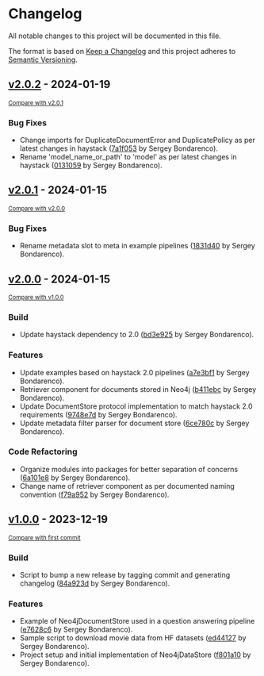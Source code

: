 # Changelog

All notable changes to this project will be documented in this file.

The format is based on [Keep a Changelog](http://keepachangelog.com/en/1.0.0/) and this project adheres to
[Semantic Versioning](http://semver.org/spec/v2.0.0.html).

<!-- insertion marker -->
## [v2.0.2](https://github.com/prosto/neo4j-haystack/releases/tag/v2.0.2) - 2024-01-19

<small>[Compare with v2.0.1](https://github.com/prosto/neo4j-haystack/compare/v2.0.1...v2.0.2)</small>

### Bug Fixes

- Change imports for DuplicateDocumentError and DuplicatePolicy as per latest changes in haystack ([7a1f053](https://github.com/prosto/neo4j-haystack/commit/7a1f0535b143ef3b4a3e558174e369630079a824) by Sergey Bondarenco).
- Rename 'model_name_or_path' to 'model' as per latest changes in haystack ([0131059](https://github.com/prosto/neo4j-haystack/commit/0131059df8f9966568fea8716d3ba1910801542c) by Sergey Bondarenco).

## [v2.0.1](https://github.com/prosto/neo4j-haystack/releases/tag/v2.0.1) - 2024-01-15

<small>[Compare with v2.0.0](https://github.com/prosto/neo4j-haystack/compare/v2.0.0...v2.0.1)</small>

### Bug Fixes

- Rename metadata slot to meta in example pipelines ([1831d40](https://github.com/prosto/neo4j-haystack/commit/1831d4071bacd1cff4cd99f186cf7a7a1a4d1edc) by Sergey Bondarenco).

## [v2.0.0](https://github.com/prosto/neo4j-haystack/releases/tag/v2.0.0) - 2024-01-15

<small>[Compare with v1.0.0](https://github.com/prosto/neo4j-haystack/compare/v1.0.0...v2.0.0)</small>

### Build

- Update haystack dependency to 2.0 ([bd3e925](https://github.com/prosto/neo4j-haystack/commit/bd3e92543674ab4f3dd8f988a3bc882bbd00042a) by Sergey Bondarenco).

### Features

- Update examples based on haystack 2.0 pipelines ([a7e3bf1](https://github.com/prosto/neo4j-haystack/commit/a7e3bf1788ac9f6b87e82497740feea056386f87) by Sergey Bondarenco).
- Retriever component for documents stored in Neo4j ([b411ebc](https://github.com/prosto/neo4j-haystack/commit/b411ebc5f850272e0050307f03cc6157b7bc6e26) by Sergey Bondarenco).
- Update DocumentStore protocol implementation to match haystack 2.0 requirements ([9748e7d](https://github.com/prosto/neo4j-haystack/commit/9748e7d4f27087b80c8f028b8612f76ed1daf8a8) by Sergey Bondarenco).
- Update metadata filter parser for document store ([6ce780c](https://github.com/prosto/neo4j-haystack/commit/6ce780c846576d690b7216e37793532841a54dc3) by Sergey Bondarenco).

### Code Refactoring

- Organize modules into packages for better separation of concerns ([6a101e8](https://github.com/prosto/neo4j-haystack/commit/6a101e8047bcd2dac2b49598701f7233390bae88) by Sergey Bondarenco).
- Change name of retriever component as per documented naming convention ([f79a952](https://github.com/prosto/neo4j-haystack/commit/f79a952fbe59be0d1d5d13e03ae58401f6403ce9) by Sergey Bondarenco).

## [v1.0.0](https://github.com/prosto/neo4j-haystack/releases/tag/v1.0.0) - 2023-12-19

<small>[Compare with first commit](https://github.com/prosto/neo4j-haystack/compare/f801a10c8cf6eb7d784c77d8b72005cf5985dffc...v1.0.0)</small>

### Build

- Script to bump a new release by tagging commit and generating changelog ([84a923d](https://github.com/prosto/neo4j-haystack/commit/84a923dc5d8b1f5ff8602fbdf4f86ff5c682e565) by Sergey Bondarenco).

### Features

- Example of Neo4jDocumentStore used in a question answering pipeline ([e7628c6](https://github.com/prosto/neo4j-haystack/commit/e7628c672489f609c14d539859d110e8facda848) by Sergey Bondarenco).
- Sample script to download movie data from HF datasets ([ed44127](https://github.com/prosto/neo4j-haystack/commit/ed44127329454b555e906e1b5463fa8b9f4e8fe7) by Sergey Bondarenco).
- Project setup and initial implementation of Neo4jDataStore ([f801a10](https://github.com/prosto/neo4j-haystack/commit/f801a10c8cf6eb7d784c77d8b72005cf5985dffc) by Sergey Bondarenco).
